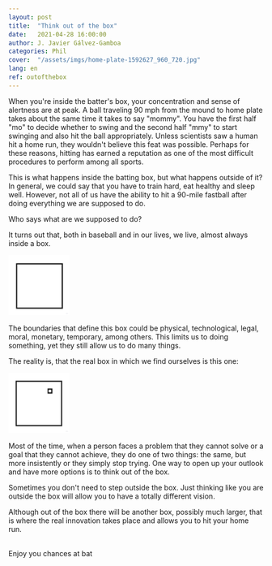 ```yaml
---
layout: post
title:  "Think out of the box"
date:   2021-04-28 16:00:00
author: J. Javier Gálvez-Gamboa
categories: Phil
cover:  "/assets/imgs/home-plate-1592627_960_720.jpg"
lang: en
ref: outofthebox
---
```


When you're inside the batter's box, your concentration and sense of alertness are at peak. A ball traveling 90 mph from the mound to home plate takes about the same time it takes to say "mommy". You have the first half "mo" to decide whether to swing and the second half "mmy" to start swinging and also hit the ball appropriately. Unless scientists saw a human hit a home run, they wouldn't believe this feat was possible. Perhaps for these reasons, hitting has earned a reputation as one of the most difficult procedures to perform among all sports.  

This is what happens inside the batting box, but what happens outside of it? In general, we could say that you have to train hard, eat healthy and sleep well. However, not all of us have the ability to hit a 90-mile fastball after doing everything we are supposed to do.

Who says what are we supposed to do?

It turns out that, both in baseball and in our lives, we live, almost always inside a box.

<img src="/assets/imgs/box1.jpg" style="width:120px;" class="img-as-is"/>

The boundaries that define this box could be physical, technological, legal, moral, monetary, temporary, among others. This limits us to doing something, yet they still allow us to do many things.

The reality is, that the real box in which we find ourselves is this one:

<img src="/assets/imgs/box2.jpg" style="width:120px;" class="img-as-is"/>

Most of the time, when a person faces a problem that they cannot solve or a goal that they cannot achieve, they do one of two things: the same, but more insistently or they simply stop trying. One way to open up your outlook and have more options is to think out of the box.

Sometimes you don't need to step outside the box. Just thinking like you are outside the box will allow you to have a totally different vision. 

Although out of the box there will be another box, possibly much larger, that is where the real innovation takes place and allows you to hit your home run.

<br/> 
Enjoy you chances at bat

